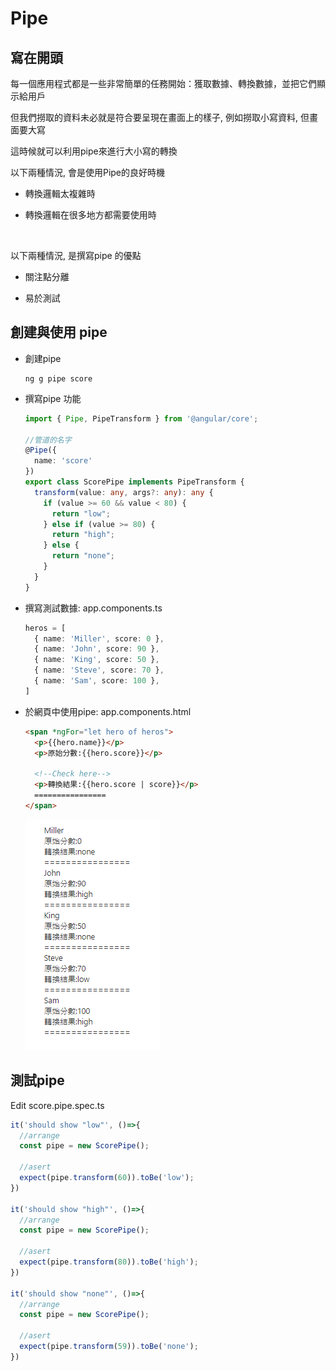 # Pipe

## 寫在開頭

每一個應用程式都是一些非常簡單的任務開始：獲取數據、轉換數據，並把它們顯示給用戶<p>
但我們撈取的資料未必就是符合要呈現在畫面上的樣子, 例如撈取小寫資料, 但畫面要大寫<p>
這時候就可以利用pipe來進行大小寫的轉換<br>

以下兩種情況, 會是使用Pipe的良好時機

- 轉換邏輯太複雜時

- 轉換邏輯在很多地方都需要使用時

<br>

以下兩種情況, 是撰寫pipe 的優點

- 關注點分離

- 易於測試

## 創建與使用 pipe

- 創建pipe

  ```
  ng g pipe score
  ```

- 撰寫pipe 功能

  ```typescript
  import { Pipe, PipeTransform } from '@angular/core';

  //管道的名字
  @Pipe({
    name: 'score'
  })
  export class ScorePipe implements PipeTransform {
    transform(value: any, args?: any): any {
      if (value >= 60 && value < 80) {
        return "low";
      } else if (value >= 80) {
        return "high";
      } else {
        return "none";
      }
    }
  }
  ```

- 撰寫測試數據: app.components.ts

  ```typescript
  heros = [
    { name: 'Miller', score: 0 },
    { name: 'John', score: 90 },
    { name: 'King', score: 50 },
    { name: 'Steve', score: 70 },
    { name: 'Sam', score: 100 },
  ]
  ```

- 於網頁中使用pipe: app.components.html

  ```html
  <span *ngFor="let hero of heros">
    <p>{{hero.name}}</p>
    <p>原始分數:{{hero.score}}</p>

    <!--Check here-->
    <p>轉換結果:{{hero.score | score}}</p>
    ================
  </span>
  ```

  <img src="./01.png">

## 測試pipe

Edit score.pipe.spec.ts

```typescript
it('should show "low"', ()=>{
  //arrange
  const pipe = new ScorePipe();

  //asert
  expect(pipe.transform(60)).toBe('low');
})

it('should show "high"', ()=>{
  //arrange
  const pipe = new ScorePipe();

  //asert
  expect(pipe.transform(80)).toBe('high');
})

it('should show "none"', ()=>{
  //arrange
  const pipe = new ScorePipe();

  //asert
  expect(pipe.transform(59)).toBe('none');
})
```


